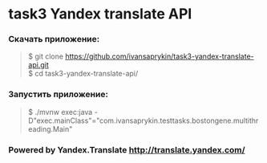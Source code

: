 # task3 Yandex translate API

### Скачать приложение:

>$ git clone https://github.com/ivansaprykin/task3-yandex-translate-api.git  
>$ cd task3-yandex-translate-api/

### Запустить приложение:  
>$ ./mvnw exec:java -D"exec.mainClass"="com.ivansaprykin.testtasks.bostongene.multithreading.Main"

### Powered by Yandex.Translate  http://translate.yandex.com/  

